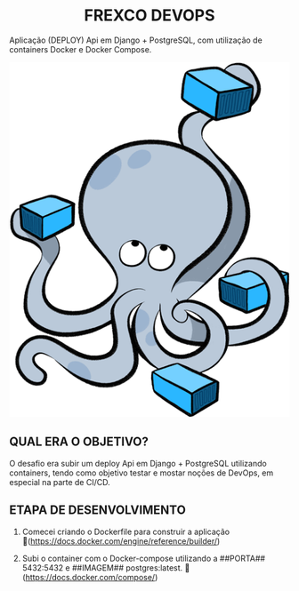 <h1 align="center"> FREXCO DEVOPS</h1> 
                  Aplicação (DEPLOY) Api em Django + PostgreSQL, com utilização de containers Docker e Docker Compose.

<p align="center"> <img src=".github/workflows/Dockerimg-png.png" /> </p>

## QUAL ERA O OBJETIVO?
O  desafio era subir um deploy Api em Django + PostgreSQL utilizando containers, tendo como objetivo testar e mostar noções de DevOps, em especial na parte de CI/CD.


## ETAPA DE DESENVOLVIMENTO
1. Comecei criando o Dockerfile para construir a aplicação
🔗(https://docs.docker.com/engine/reference/builder/)

2. Subi o container com o Docker-compose utilizando a ##PORTA## 5432:5432 e ##IMAGEM## postgres:latest.
🔗 (https://docs.docker.com/compose/)
